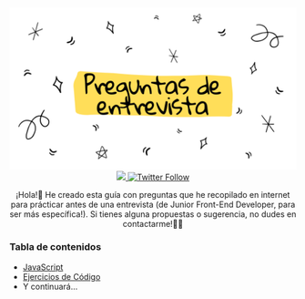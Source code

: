 <div align="center">
 
  <img src="./readme.png" alt="Preguntas de entrevista"/>

  <a class="header-badge" target="_blank" href="linkedin.com/in/thamaragerigr">
     <img src="https://img.shields.io/badge/style--5eba00.svg?label=LinkedIn&logo=linkedin&style=social">
  </a>
  
  <a class="header-badge" target="_blank" href="https://twitter.com/gerig_thamara">
    <img alt="Twitter Follow" src="https://img.shields.io/twitter/follow/gerig_thamara?style=social">
  </a>
   <p>¡Hola!👋 He creado esta guía con preguntas que he recopilado en internet para prácticar antes de una entrevista (de Junior Front-End Developer, para ser más específica!). Si tienes alguna propuestas o sugerencia, no dudes en contactarme!🤸‍♀️</p>

  <h3 align="left">Tabla de contenidos</h3>

 <ul align="left">
   <!-- <li><a href="./HTML/PreguntasHTML.md">HTML</a></li>
   <li><a href="./CSS/PreguntasCSS.md">CSS</a></li> -->
   <li><a href="./JavaScript/PreguntasJavaScript.md">JavaScript</a></li>
   <li><a href="./Ejercicios de código/EjerciciosPracticos.md">Ejercicios de Código</a></li>
    <li>Y continuará...</a></li>
 </ul>
<div>